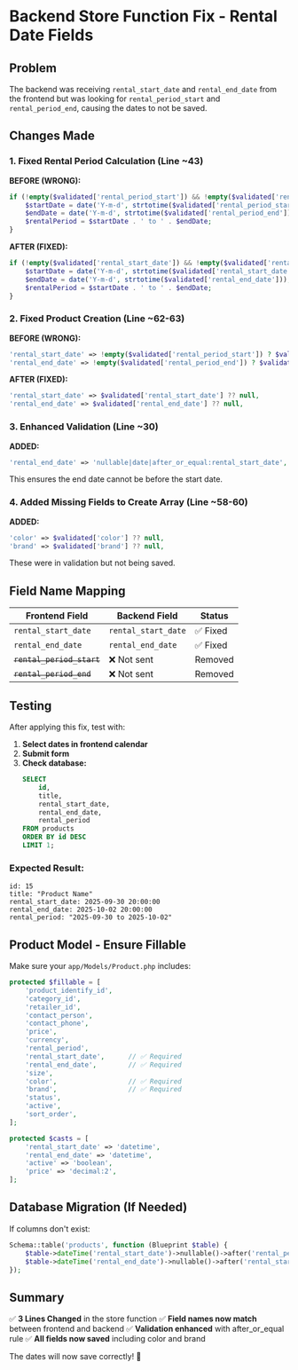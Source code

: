 # Backend Store Function Fix - Rental Date Fields

## Problem
The backend was receiving `rental_start_date` and `rental_end_date` from the frontend but was looking for `rental_period_start` and `rental_period_end`, causing the dates to not be saved.

## Changes Made

### 1. Fixed Rental Period Calculation (Line ~43)

**BEFORE (WRONG):**
```php
if (!empty($validated['rental_period_start']) && !empty($validated['rental_period_end'])) {
    $startDate = date('Y-m-d', strtotime($validated['rental_period_start']));
    $endDate = date('Y-m-d', strtotime($validated['rental_period_end']));
    $rentalPeriod = $startDate . ' to ' . $endDate;
}
```

**AFTER (FIXED):**
```php
if (!empty($validated['rental_start_date']) && !empty($validated['rental_end_date'])) {
    $startDate = date('Y-m-d', strtotime($validated['rental_start_date']));
    $endDate = date('Y-m-d', strtotime($validated['rental_end_date']));
    $rentalPeriod = $startDate . ' to ' . $endDate;
}
```

### 2. Fixed Product Creation (Line ~62-63)

**BEFORE (WRONG):**
```php
'rental_start_date' => !empty($validated['rental_period_start']) ? $validated['rental_period_start'] : null,
'rental_end_date' => !empty($validated['rental_period_end']) ? $validated['rental_period_end'] : null,
```

**AFTER (FIXED):**
```php
'rental_start_date' => $validated['rental_start_date'] ?? null,
'rental_end_date' => $validated['rental_end_date'] ?? null,
```

### 3. Enhanced Validation (Line ~30)

**ADDED:**
```php
'rental_end_date' => 'nullable|date|after_or_equal:rental_start_date',
```

This ensures the end date cannot be before the start date.

### 4. Added Missing Fields to Create Array (Line ~58-60)

**ADDED:**
```php
'color' => $validated['color'] ?? null,
'brand' => $validated['brand'] ?? null,
```

These were in validation but not being saved.

## Field Name Mapping

| Frontend Field        | Backend Field         | Status |
|-----------------------|-----------------------|--------|
| `rental_start_date`   | `rental_start_date`   | ✅ Fixed |
| `rental_end_date`     | `rental_end_date`     | ✅ Fixed |
| ~~`rental_period_start`~~ | ❌ Not sent | Removed |
| ~~`rental_period_end`~~ | ❌ Not sent | Removed |

## Testing

After applying this fix, test with:

1. **Select dates in frontend calendar**
2. **Submit form**
3. **Check database:**
   ```sql
   SELECT 
       id, 
       title, 
       rental_start_date, 
       rental_end_date, 
       rental_period 
   FROM products 
   ORDER BY id DESC 
   LIMIT 1;
   ```

### Expected Result:
```
id: 15
title: "Product Name"
rental_start_date: 2025-09-30 20:00:00
rental_end_date: 2025-10-02 20:00:00
rental_period: "2025-09-30 to 2025-10-02"
```

## Product Model - Ensure Fillable

Make sure your `app/Models/Product.php` includes:

```php
protected $fillable = [
    'product_identify_id',
    'category_id',
    'retailer_id',
    'contact_person',
    'contact_phone',
    'price',
    'currency',
    'rental_period',
    'rental_start_date',      // ✅ Required
    'rental_end_date',        // ✅ Required
    'size',
    'color',                  // ✅ Required
    'brand',                  // ✅ Required
    'status',
    'active',
    'sort_order',
];

protected $casts = [
    'rental_start_date' => 'datetime',
    'rental_end_date' => 'datetime',
    'active' => 'boolean',
    'price' => 'decimal:2',
];
```

## Database Migration (If Needed)

If columns don't exist:

```php
Schema::table('products', function (Blueprint $table) {
    $table->dateTime('rental_start_date')->nullable()->after('rental_period');
    $table->dateTime('rental_end_date')->nullable()->after('rental_start_date');
});
```

## Summary

✅ **3 Lines Changed** in the store function
✅ **Field names now match** between frontend and backend
✅ **Validation enhanced** with after_or_equal rule
✅ **All fields now saved** including color and brand

The dates will now save correctly! 🎉
